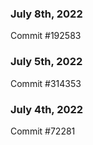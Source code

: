 ### July 8th, 2022

Commit #192583

### July 5th, 2022

Commit #314353


### July 4th, 2022

Commit #72281
